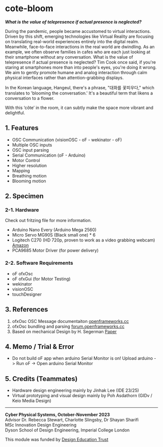 # cote-bloom
**_What is the value of telepresence if actual presence is neglected?_**  

During the pandemic, people became accustomed to virtual interactions. Driven by this shift, emerging technologies like Virtual Reality are focusing on translating real-world experiences entirely into the digital realm. Meanwhile, face-to-face interactions in the real world are dwindling. As an example, we often observe families in cafes who are each just looking at their smartphone without any conversation. What is the value of telepresence if actual presence is neglected? Tim Cook once said, if you're staring at smartphones more than into people's eyes, you're doing it wrong. We aim to gently promote humane and analog interaction through calm physical interfaces rather than attention-grabbing displays.  
  
In the Korean language, Hangeul, there's a phrase, "대화를 꽃피우다," which translates to 'blooming the conversation.' It's a beautiful term that likens a conversation to a flower.
  
With this ‘côte’ in the room, it can subtly make the space more vibrant and delightful.
## 1. Features
- OSC Communication (visionOSC - oF - wekinator - oF)
- Multiple OSC inputs
- OSC input parsing
- Serial Communication (oF - Arduino)
- Motor Control
- Higher resolution
- Mapping
- Breathing motion
- Blooming motion
## 2. Specimen
### 2-1. Hardware
Check out fritzing file for more information.
- Arduino Nano Every (Arduino Mega 2560)
- Micro Servo MG90S (Black small one) * 6
- Logitech C270 (HD 720p, proven to work as a video grabbing webcam) [Amazon](https://www.amazon.co.uk/dp/B01BGBJ8Y0?psc=1&ref=ppx_yo2ov_dt_b_product_details)
- PCA9685 Motor Driver (for power delivery)
### 2-2. Software Requirements
- oF ofxOsc
- oF ofxGui (for Motor Testing)
- wekinator
- visionOSC
- touchDesigner
## 3. References
1. ofxOsc OSC Message documentaiton [openframeworks.cc](https://openframeworks.cc/documentation/ofxOsc/ofxOscMessage/)
2. ofxOsc bundling and parsing [forum.openframeworks.cc](https://forum.openframeworks.cc/t/osc-bundle-help/15404)
3. Based on mechanical Design by H. Segerman [Paper](https://archive.bridgesmathart.org/2022/bridges2022-313.pdf)
## 4. Memo / Trial & Error
- Do not build oF app when arduino Serial Monitor is on! Upload arduino -> Run oF -> Open arduino Serial Monitor
## 5. Credits (Teammates)
- Hardware design engineering mainly by Jinhak Lee (IDE 23/25)
- Virtual prototyping and visual design mainly by Poh Asdathorn (GIDv / Keio Media Design)
---
**Cyber Physical Systems, October-November 2023**    
Advisor Dr. Rebecca Stewart, Charlotte Slingsby, Dr Shayan Sharifi   
MSc Innovation Design Engineering   
Dyson School of Design Engineering, Imperial College London  
  
This module was funded by [Design Education Trust](https://www.designeducationtrust.org.uk/)
